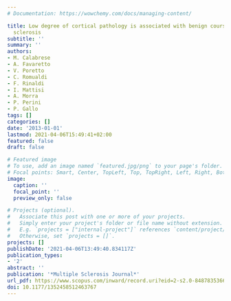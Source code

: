 ```yaml
---
# Documentation: https://wowchemy.com/docs/managing-content/

title: Low degree of cortical pathology is associated with benign course of multiple
  sclerosis
subtitle: ''
summary: ''
authors:
- M. Calabrese
- A. Favaretto
- V. Poretto
- C. Romualdi
- F. Rinaldi
- I. Mattisi
- A. Morra
- P. Perini
- P. Gallo
tags: []
categories: []
date: '2013-01-01'
lastmod: 2021-04-06T15:49:41+02:00
featured: false
draft: false

# Featured image
# To use, add an image named `featured.jpg/png` to your page's folder.
# Focal points: Smart, Center, TopLeft, Top, TopRight, Left, Right, BottomLeft, Bottom, BottomRight.
image:
  caption: ''
  focal_point: ''
  preview_only: false

# Projects (optional).
#   Associate this post with one or more of your projects.
#   Simply enter your project's folder or file name without extension.
#   E.g. `projects = ["internal-project"]` references `content/project/deep-learning/index.md`.
#   Otherwise, set `projects = []`.
projects: []
publishDate: '2021-04-06T13:49:40.834117Z'
publication_types:
- '2'
abstract: ''
publication: '*Multiple Sclerosis Journal*'
url_pdf: https://www.scopus.com/inward/record.uri?eid=2-s2.0-84878353660&doi=10.1177%2f1352458512463767&partnerID=40&md5=315e9465fcca0e599d416dd4562ad0c7
doi: 10.1177/1352458512463767
---
```

